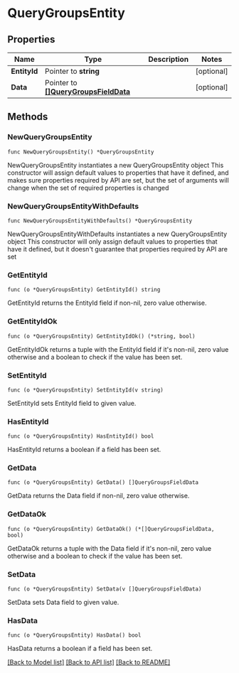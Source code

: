 # QueryGroupsEntity

## Properties

Name | Type | Description | Notes
------------ | ------------- | ------------- | -------------
**EntityId** | Pointer to **string** |  | [optional] 
**Data** | Pointer to [**[]QueryGroupsFieldData**](QueryGroupsFieldData.md) |  | [optional] 

## Methods

### NewQueryGroupsEntity

`func NewQueryGroupsEntity() *QueryGroupsEntity`

NewQueryGroupsEntity instantiates a new QueryGroupsEntity object
This constructor will assign default values to properties that have it defined,
and makes sure properties required by API are set, but the set of arguments
will change when the set of required properties is changed

### NewQueryGroupsEntityWithDefaults

`func NewQueryGroupsEntityWithDefaults() *QueryGroupsEntity`

NewQueryGroupsEntityWithDefaults instantiates a new QueryGroupsEntity object
This constructor will only assign default values to properties that have it defined,
but it doesn't guarantee that properties required by API are set

### GetEntityId

`func (o *QueryGroupsEntity) GetEntityId() string`

GetEntityId returns the EntityId field if non-nil, zero value otherwise.

### GetEntityIdOk

`func (o *QueryGroupsEntity) GetEntityIdOk() (*string, bool)`

GetEntityIdOk returns a tuple with the EntityId field if it's non-nil, zero value otherwise
and a boolean to check if the value has been set.

### SetEntityId

`func (o *QueryGroupsEntity) SetEntityId(v string)`

SetEntityId sets EntityId field to given value.

### HasEntityId

`func (o *QueryGroupsEntity) HasEntityId() bool`

HasEntityId returns a boolean if a field has been set.

### GetData

`func (o *QueryGroupsEntity) GetData() []QueryGroupsFieldData`

GetData returns the Data field if non-nil, zero value otherwise.

### GetDataOk

`func (o *QueryGroupsEntity) GetDataOk() (*[]QueryGroupsFieldData, bool)`

GetDataOk returns a tuple with the Data field if it's non-nil, zero value otherwise
and a boolean to check if the value has been set.

### SetData

`func (o *QueryGroupsEntity) SetData(v []QueryGroupsFieldData)`

SetData sets Data field to given value.

### HasData

`func (o *QueryGroupsEntity) HasData() bool`

HasData returns a boolean if a field has been set.


[[Back to Model list]](../README.md#documentation-for-models) [[Back to API list]](../README.md#documentation-for-api-endpoints) [[Back to README]](../README.md)


